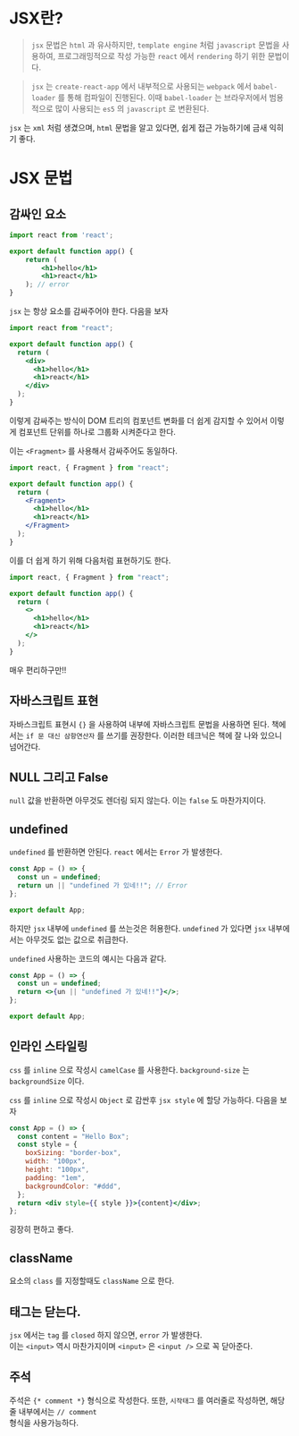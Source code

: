 # JSX란?

> `jsx` 문법은 `html` 과 유사하지만, `template engine` 처럼 `javascript` 문법을 사용하여, 프로그래밍적으로 작성 가능한 `react` 에서 `rendering` 하기 위한 문법이다.

> `jsx` 는 `create-react-app` 에서 내부적으로 사용되는 `webpack` 에서 `babel-loader` 를 통해 컴파일이 진행된다. 이때 `babel-loader` 는 브라우저에서 범용적으로 많이 사용되는 `es5` 의 `javascript` 로 변환된다.

`jsx` 는 `xml` 처럼 생겼으며, `html` 문법을 알고 있다면, 쉽게 접근 가능하기에 금새 익히기 좋다.

# JSX 문법

## 감싸인 요소

```jsx
import react from 'react';

export default function app() {
    return (
        <h1>hello</h1>
        <h1>react</h1>
    ); // error
}
```

`jsx` 는 항상 요소를 감싸주어야 한다.
다음을 보자

```jsx
import react from "react";

export default function app() {
  return (
    <div>
      <h1>hello</h1>
      <h1>react</h1>
    </div>
  );
}
```

이렇게 감싸주는 방식이 DOM 트리의 컴포넌트 변화를 더 쉽게 감지할 수 있어서
이렇게 컴포넌트 단위를 하나로 그룹화 시켜준다고 한다.

이는 `<Fragment>` 를 사용해서 감싸주어도 동일하다.

```jsx
import react, { Fragment } from "react";

export default function app() {
  return (
    <Fragment>
      <h1>hello</h1>
      <h1>react</h1>
    </Fragment>
  );
}
```

이를 더 쉽게 하기 위해 다음처럼 표현하기도 한다.

```jsx
import react, { Fragment } from "react";

export default function app() {
  return (
    <>
      <h1>hello</h1>
      <h1>react</h1>
    </>
  );
}
```

매우 편리하구만!!

## 자바스크립트 표현

자바스크립트 표현시 `{}` 을 사용하여 내부에 자바스크립트 문법을 사용하면 된다.
책에서는 `if 문 대신 삼항연산자` 를 쓰기를 권장한다.
이러한 테크닉은 책에 잘 나와 있으니 넘어간다.

## NULL 그리고 False

`null` 값을 반환하면 아무것도 렌더링 되지 않는다.
이는 `false` 도 마찬가지이다.

## undefined

`undefined` 를 반환하면 안된다.
`react` 에서는 `Error` 가 발생한다.

```jsx
const App = () => {
  const un = undefined;
  return un || "undefined 가 있네!!"; // Error
};

export default App;
```

하지만 `jsx` 내부에 `undefined` 를 쓰는것은 허용한다.
`undefined` 가 있다면 `jsx` 내부에서는 아무것도 없는 값으로 취급한다.

`undefined` 사용하는 코드의 예시는 다음과 같다.

```jsx
const App = () => {
  const un = undefined;
  return <>{un || "undefined 가 있네!!"}</>;
};

export default App;
```

## 인라인 스타일링

`css` 를 `inline` 으로 작성시 `camelCase` 를 사용한다.
`background-size` 는 `backgroundSize` 이다.

`css` 를 `inline` 으로 작성시 `Object` 로 감싼후 `jsx style` 에 할당 가능하다.
다음을 보자

```jsx
const App = () => {
  const content = "Hello Box";
  const style = {
    boxSizing: "border-box",
    width: "100px",
    height: "100px",
    padding: "1em",
    backgroundColor: "#ddd",
  };
  return <div style={{ style }}>{content}</div>;
};
```

굉장히 편하고 좋다.

## className

요소의 `class` 를 지정할때도 `className` 으로 한다.

## 태그는 닫는다.

`jsx` 에서는 `tag` 를 `closed` 하지 않으면, `error` 가 발생한다.  
이는 `<input>` 역시 마찬가지이며 `<input>` 은 `<input />` 으로 꼭 닫아준다.

## 주석

주석은 `{* comment *}` 형식으로 작성한다.
또한, `시작태그` 를 여러줄로 작성하면, 해당 줄 내부에서는 `// comment`  
형식을 사용가능하다.
